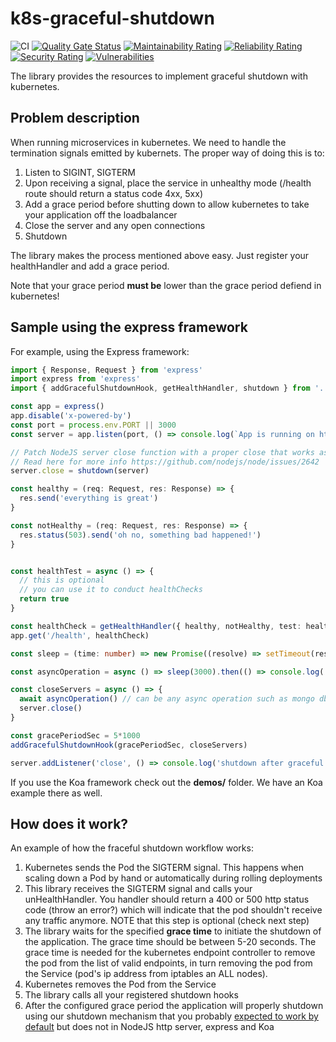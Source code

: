 # k8s-graceful-shutdown

![CI](https://github.com/NeuroCode-io/k8s-graceful-shutdown/workflows/CI/badge.svg?branch=master)
[![Quality Gate Status](https://sonarcloud.io/api/project_badges/measure?project=NeuroCode-io_k8s-graceful-shutdown&metric=alert_status)](https://sonarcloud.io/dashboard?id=NeuroCode-io_k8s-graceful-shutdown)
[![Maintainability Rating](https://sonarcloud.io/api/project_badges/measure?project=NeuroCode-io_k8s-graceful-shutdown&metric=sqale_rating)](https://sonarcloud.io/dashboard?id=NeuroCode-io_k8s-graceful-shutdown)
[![Reliability Rating](https://sonarcloud.io/api/project_badges/measure?project=NeuroCode-io_k8s-graceful-shutdown&metric=reliability_rating)](https://sonarcloud.io/dashboard?id=NeuroCode-io_k8s-graceful-shutdown)
[![Security Rating](https://sonarcloud.io/api/project_badges/measure?project=NeuroCode-io_k8s-graceful-shutdown&metric=security_rating)](https://sonarcloud.io/dashboard?id=NeuroCode-io_k8s-graceful-shutdown)
[![Vulnerabilities](https://sonarcloud.io/api/project_badges/measure?project=NeuroCode-io_k8s-graceful-shutdown&metric=vulnerabilities)](https://sonarcloud.io/dashboard?id=NeuroCode-io_k8s-graceful-shutdown)

The library provides the resources to implement graceful shutdown with kubernetes.


## Problem description

When running microservices in kubernetes. We need to handle the termination signals
emitted by kubernets. The proper way of doing this is to:

1. Listen to SIGINT, SIGTERM
2. Upon receiving a signal, place the service in unhealthy mode (/health route should return a status code 4xx, 5xx)
3. Add a grace period before shutting down to allow kubernetes to take your application off the loadbalancer
4. Close the server and any open connections
5. Shutdown


The library makes the process mentioned above easy. Just register your healthHandler and add a grace period. 

Note that your grace period **must be** lower than the grace period defiend in kubernetes!

## Sample using the express framework

For example, using the Express framework:

```ts
import { Response, Request } from 'express'
import express from 'express'
import { addGracefulShutdownHook, getHealthHandler, shutdown } from '../lib/k8s-graceful-shutdown'

const app = express()
app.disable('x-powered-by')
const port = process.env.PORT || 3000
const server = app.listen(port, () => console.log(`App is running on http://localhost:${port}`))

// Patch NodeJS server close function with a proper close that works as you might expect closing keep-alive connections for you!
// Read here for more info https://github.com/nodejs/node/issues/2642
server.close = shutdown(server)

const healthy = (req: Request, res: Response) => {
  res.send('everything is great')
}

const notHealthy = (req: Request, res: Response) => {
  res.status(503).send('oh no, something bad happened!')
}


const healthTest = async () => {
  // this is optional
  // you can use it to conduct healthChecks
  return true
}

const healthCheck = getHealthHandler({ healthy, notHealthy, test: healthTest })
app.get('/health', healthCheck)

const sleep = (time: number) => new Promise((resolve) => setTimeout(resolve, time))

const asyncOperation = async () => sleep(3000).then(() => console.log('Async op done'))

const closeServers = async () => {
  await asyncOperation() // can be any async operation such as mongo db close, or send a slack message ;)
  server.close()
}

const gracePeriodSec = 5*1000
addGracefulShutdownHook(gracePeriodSec, closeServers)

server.addListener('close', () => console.log('shutdown after graceful period'))
```


If you use the Koa framework check out the **demos/** folder. We have an Koa example there as well.



## How does it work?

An example of how the fraceful shutdown workflow works:

1. Kubernetes sends the Pod the SIGTERM signal. This happens when scaling down a Pod by hand or automatically during rolling deployments
2. This library receives the SIGTERM signal and calls your unHealthHandler. You handler should return a 400 or 500 http status code (throw an error?) which will indicate that the pod shouldn't receive any traffic anymore. NOTE that this step is optional (check next step)
3. The library waits for the specified **grace time** to initiate the shutdown of the application. The grace time should be between 5-20 seconds. The grace time is needed for the kubernetes endpoint controller to remove the pod from the list of valid endpoints, in turn removing the pod from the Service (pod's ip address from iptables an ALL nodes).
4. Kubernetes removes the Pod from the Service
5. The library calls all your registered shutdown hooks
6. After the configured grace period the application will properly shutdown using our shutdown mechanism that you probably [expected to work by default](https://github.com/nodejs/node/issues/2642) but does not in NodeJS http server, express and Koa
   

